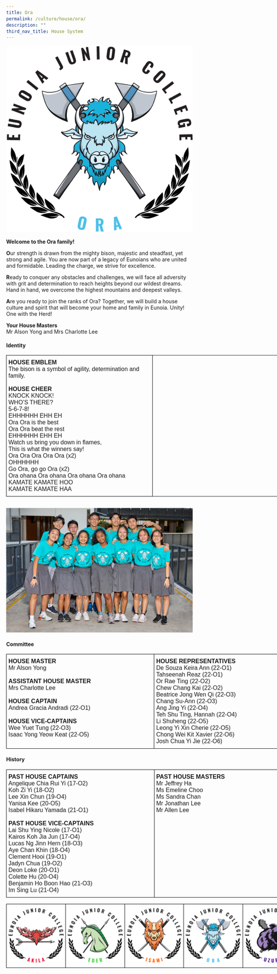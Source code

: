 ```yaml
---
title: Ora
permalink: /culture/house/ora/
description: ""
third_nav_title: House System
---
```

![](/images/Houses-Ora-Crest.png)

**Welcome to the Ora family!**

**O**ur strength is drawn from the mighty bison, majestic and steadfast, yet strong and agile. You are now part of a legacy of Eunoians who are united and formidable. Leading the charge, we strive for excellence.

**R**eady to conquer any obstacles and challenges, we will face all adversity with grit and determination to reach heights beyond our wildest dreams. Hand in hand, we overcome the highest mountains and deepest valleys.

**A**re you ready to join the ranks of Ora? Together, we will build a house culture and spirit that will become your home and family in Eunoia. Unity! One with the Herd!

**Your House Masters**  
Mr Alson Yong and Mrs Charlotte Lee

#### **Identity**

<style type="text/css">
.tg  {border-collapse:collapse;border-spacing:0;margin:0px auto;}
.tg td{border-color:black;border-style:solid;border-width:1px;font-family:Arial, sans-serif;font-size:14px;
  overflow:hidden;padding:10px 5px;word-break:normal;}
.tg th{border-color:black;border-style:solid;border-width:1px;font-family:Arial, sans-serif;font-size:14px;
  font-weight:normal;overflow:hidden;padding:10px 5px;word-break:normal;}
.tg .tg-x5q1{font-size:16px;text-align:left;vertical-align:top}
.tg .tg-gqad{font-size:16px;text-align:center;vertical-align:middle}
</style>
<table class="tg" style="undefined;table-layout: fixed; width: 824px">
<colgroup>
<col style="width: 395px">
<col style="width: 429px">
</colgroup>
<tbody>
  <tr>
    <td class="tg-x5q1"><span style="font-weight:bold;font-style:normal">HOUSE EMBLEM</span><br><span style="font-weight:400;font-style:normal">The bison is a symbol of agility, determination and family.</span><br><br><span style="font-weight:bold;font-style:normal">HOUSE CHEER</span><br><span style="font-weight:400;font-style:normal">KNOCK KNOCK!</span><br><span style="font-weight:400;font-style:normal">WHO’S THERE?</span><br><span style="font-weight:400;font-style:normal">5-6-7-8!</span><br><span style="font-weight:400;font-style:normal">EHHHHHH EHH EH</span><br><span style="font-weight:400;font-style:normal">Ora Ora is the best</span><br><span style="font-weight:400;font-style:normal">Ora Ora beat the rest</span><br><span style="font-weight:400;font-style:normal">EHHHHHH EHH EH</span><br><span style="font-weight:400;font-style:normal">Watch us bring you down in flames,</span><br><span style="font-weight:400;font-style:normal">This is what the winners say!</span><br><span style="font-weight:400;font-style:normal">Ora Ora Ora Ora Ora (x2)</span><br><span style="font-weight:400;font-style:normal">OHHHHHH</span><br><span style="font-weight:400;font-style:normal">Go Ora, go go Ora (x2)</span><br><span style="font-weight:400;font-style:normal">Ora ohana Ora ohana Ora ohana Ora ohana</span><br><span style="font-weight:400;font-style:normal">KAMATE KAMATE HOO</span><br><span style="font-weight:400;font-style:normal">KAMATE KAMATE HAA</span></td>
  </tr>
</tbody>
</table>

<br>

![](/images/ora2022.jpg)

#### **Committee**

<style type="text/css">
.tg  {border-collapse:collapse;border-spacing:0;margin:0px auto;}
.tg td{border-color:black;border-style:solid;border-width:1px;font-family:Arial, sans-serif;font-size:14px;
  overflow:hidden;padding:10px 5px;word-break:normal;}
.tg th{border-color:black;border-style:solid;border-width:1px;font-family:Arial, sans-serif;font-size:14px;
  font-weight:normal;overflow:hidden;padding:10px 5px;word-break:normal;}
.tg .tg-x5q1{font-size:16px;text-align:left;vertical-align:top}
</style>
<table class="tg" style="undefined;table-layout: fixed; width: 800px">
<colgroup>
<col style="width: 400px">
<col style="width: 400px">
</colgroup>
<tbody>
  <tr>
    <td class="tg-x5q1"><span style="font-weight:bold;font-style:normal">HOUSE MASTER</span><br><span style="font-weight:400;font-style:normal">Mr Alson Yong </span><br><br><span style="font-weight:bold;font-style:normal">ASSISTANT HOUSE MASTER</span><br><span style="font-weight:400;font-style:normal">Mrs Charlotte Lee </span><br><br><span style="font-weight:bold;font-style:normal">HOUSE CAPTAIN</span><br><span style="font-weight:400;font-style:normal">Andrea Gracia Andradi (22-O1) </span><br><br><span style="font-weight:bold;font-style:normal">HOUSE VICE-CAPTAINS</span><br><span style="font-weight:400;font-style:normal">Wee Yuet Tung (22-O3)</span><br><span style="font-weight:400;font-style:normal">Isaac Yong Yeow Keat (22-O5)</span></td>
    <td class="tg-x5q1"><span style="font-weight:bold;font-style:normal">HOUSE REPRESENTATIVES</span><br><span style="font-weight:400;font-style:normal">De Souza Keira Ann (22-O1)</span><br><span style="font-weight:400;font-style:normal">Tahseenah Reaz (22-O1)</span><br><span style="font-weight:400;font-style:normal">Or Rae Ting (22-O2)</span><br><span style="font-weight:400;font-style:normal">Chew Chang Kai (22-O2)</span><br><span style="font-weight:400;font-style:normal">Beatrice Jong Wen Qi (22-O3)</span><br><span style="font-weight:400;font-style:normal">Chang Su-Ann (22-O3)</span><br><span style="font-weight:400;font-style:normal">Ang Jing Yi (22-O4)</span><br><span style="font-weight:400;font-style:normal">Teh Shu Ting, Hannah (22-O4)</span><br><span style="font-weight:400;font-style:normal">Li Shuheng (22-O5)</span><br><span style="font-weight:400;font-style:normal">Leong Yi Xin Cherie (22-O5)</span><br><span style="font-weight:400;font-style:normal">Chong Wei Kit Xavier (22-O6)</span><br><span style="font-weight:400;font-style:normal">Josh Chua Yi Jie (22-O6)</span></td>
  </tr>
</tbody>
</table>

#### **History**

<style type="text/css">
.tg  {border-collapse:collapse;border-spacing:0;margin:0px auto;}
.tg td{border-color:black;border-style:solid;border-width:1px;font-family:Arial, sans-serif;font-size:14px;
  overflow:hidden;padding:10px 5px;word-break:normal;}
.tg th{border-color:black;border-style:solid;border-width:1px;font-family:Arial, sans-serif;font-size:14px;
  font-weight:normal;overflow:hidden;padding:10px 5px;word-break:normal;}
.tg .tg-x5q1{font-size:16px;text-align:left;vertical-align:top}
</style>
<table class="tg" style="undefined;table-layout: fixed; width: 800px">
<colgroup>
<col style="width: 400px">
<col style="width: 400px">
</colgroup>
<tbody>
  <tr>
    <td class="tg-x5q1"><span style="font-weight:bold;font-style:normal">PAST HOUSE CAPTAINS</span><br><span style="font-weight:400;font-style:normal">Angelique Chia Rui Yi (17-O2)</span><br><span style="font-weight:400;font-style:normal">Koh Zi Yi (18-O2)</span><br><span style="font-weight:400;font-style:normal">Lee Xin Chun (19-O4)</span><br><span style="font-weight:400;font-style:normal">Yanisa Kee (20-O5)</span><br><span style="font-weight:400;font-style:normal">Isabel Hikaru Yamada (21-O1)</span><br><span style="font-weight:400;font-style:normal"> </span><br><span style="font-weight:bold;font-style:normal">PAST HOUSE VICE-CAPTAINS</span><br><span style="font-weight:400;font-style:normal">Lai Shu Ying Nicole (17-O1)</span><br><span style="font-weight:400;font-style:normal">Kairos Koh Jia Jun (17-O4)</span><br><span style="font-weight:400;font-style:normal">Lucas Ng Jinn Hern (18-O3)</span><br><span style="font-weight:400;font-style:normal">Aye Chan Khin (18-O4)</span><br><span style="font-weight:400;font-style:normal">Clement Hooi (19-O1)</span><br><span style="font-weight:400;font-style:normal">Jadyn Chua (19-O2)</span><br><span style="font-weight:400;font-style:normal">Deon Loke (20-O1)</span><br><span style="font-weight:400;font-style:normal">Colette Hu (20-O4)</span><br><span style="font-weight:400;font-style:normal">Benjamin Ho Boon Hao (21-O3)</span><br><span style="font-weight:400;font-style:normal">Im Sing Lu (21-O4)</span></td>
    <td class="tg-x5q1"><span style="font-weight:bold;font-style:normal">PAST HOUSE MASTERS</span><br><span style="font-weight:400;font-style:normal">Mr Jeffrey Ha</span><br><span style="font-weight:400;font-style:normal">Ms Emeline Choo</span><br><span style="font-weight:400;font-style:normal">Ms Sandra Chan</span><br><span style="font-weight:400;font-style:normal">Mr Jonathan Lee</span><br><span style="font-weight:400;font-style:normal">Mr Allen Lee</span><br></td>
  </tr>
</tbody>
</table>

<br>


<style type="text/css">
.tg  {border-collapse:collapse;border-spacing:0;margin:0px auto;}
.tg td{border-color:black;border-style:solid;border-width:1px;font-family:Arial, sans-serif;font-size:14px;
  overflow:hidden;padding:10px 5px;word-break:normal;}
.tg th{border-color:black;border-style:solid;border-width:1px;font-family:Arial, sans-serif;font-size:14px;
  font-weight:normal;overflow:hidden;padding:10px 5px;word-break:normal;}
.tg .tg-0lax{text-align:left;vertical-align:top}
</style>
<table class="tg" style="undefined;table-layout: fixed; width: 800px">
<colgroup>
<col style="width: 160px">
<col style="width: 160px">
<col style="width: 160px">
<col style="width: 160px">
<col style="width: 160px">
</colgroup>
<tbody>
  <tr>
    <td class="tg-0lax"><a href="/culture/house/akila/" target="_self"> 
          <img src="/images/Houses-Akila-Crest.png" style="width:100%"></a></td>
    <td class="tg-0lax"><a href="/culture/house/eder/" target="_self"> 
          <img src="/images/Houses-Eder-Crest.png" style="width:100%"></a></td>
    <td class="tg-0lax"><a href="/culture/house/isami/" target="_self"> 
          <img src="/images/Houses-Isami-Crest.png" style="width:100%"></a></td>
    <td class="tg-0lax"><a href="/culture/house/ora/" target="_self"> 
          <img src="/images/Houses-Ora-Crest.png" style="width:100%"></a></td>
    <td class="tg-0lax"><a href="/culture/house/uzuri/" target="_self"> 
          <img src="/images/Houses-Uzuri-Crest.png" style="width:100%"></a></td>
  </tr>
</tbody>
</table>